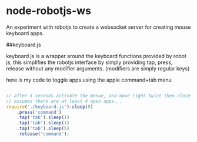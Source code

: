 # node-robotjs-ws
An experiment with robotjs to create a websocket server for creating mouse keyboard apps. 

##keyboard.js 

keyboard js is a wrapper around the keyboard functions provided by robot js, this simplifies the robotjs interface by simply providing
tap, press, release without any modifier arguments. (modifiers are simply regular keys) 

here is my code to toggle apps using the apple command+tab menu

```js

// after 5 seconds activate the menue, and move right twice then close the menu
// assumes there are at least 4 open apps...
require('./keyboard.js').sleep(5)
	.press('command')
	.tap('tab').sleep(1)
	.tap('tab').sleep(1)
	.tap('tab').sleep(5)
	.release('command');


```
